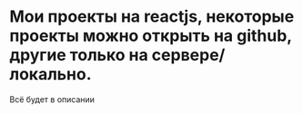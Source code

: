 # Мои проекты на reactjs, некоторые проекты можно открыть на github, другие только на сервере/локально.
Всё будет в описании
